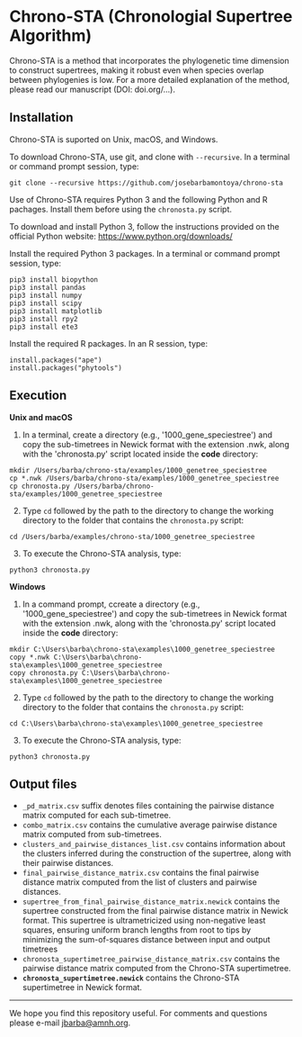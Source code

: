 # Chrono-STA (Chronologial Supertree Algorithm)

Chrono-STA is a  method that incorporates the phylogenetic time dimension to construct supertrees, making it robust even when species overlap between phylogenies is low. For a more detailed explanation of the method, please read our manuscript (DOI: doi.org/...).

## Installation

Chrono-STA is suported on Unix, macOS, and Windows.

To download Chrono-STA, use git, and clone with `--recursive`. In a terminal or command prompt session, type:
```
git clone --recursive https://github.com/josebarbamontoya/chrono-sta
```

Use of Chrono-STA requires Python 3 and the following Python and R pachages. Install them before using the `chronosta.py` script.

To download and install Python 3, follow the instructions provided on the official Python website:
	https://www.python.org/downloads/

Install the required Python 3 packages. In a terminal or command prompt session, type:

	pip3 install biopython
	pip3 install pandas
	pip3 install numpy
	pip3 install scipy
	pip3 install matplotlib
	pip3 install rpy2
	pip3 install ete3 

Install the required R packages. In an R session, type:

	install.packages("ape")
	install.packages("phytools")

## Execution

**Unix and macOS**

1.	In a terminal, create a directory (e.g., '1000_gene_speciestree') and copy the sub-timetrees in Newick format with the extension .nwk, along with the 'chronosta.py' script located inside the **code** directory:
```
mkdir /Users/barba/chrono-sta/examples/1000_genetree_speciestree
cp *.nwk /Users/barba/chrono-sta/examples/1000_genetree_speciestree
cp chronosta.py /Users/barba/chrono-sta/examples/1000_genetree_speciestree
```

2.	Type `cd` followed by the path to the directory to change the working directory to the folder that contains the `chronosta.py` script:	
```
cd /Users/barba/examples/chrono-sta/1000_genetree_speciestree
```

3.	To execute the Chrono-STA analysis, type:
```
python3 chronosta.py
```

**Windows**

1.	In a command prompt, ccreate a directory (e.g., '1000_gene_speciestree') and copy the sub-timetrees in Newick format with the extension .nwk, along with the 'chronosta.py' script located inside the **code** directory:
```
mkdir C:\Users\barba\chrono-sta\examples\1000_genetree_speciestree
copy *.nwk C:\Users\barba\chrono-sta\examples\1000_genetree_speciestree
copy chronosta.py C:\Users\barba\chrono-sta\examples\1000_genetree_speciestree
```

2.	Type `cd` followed by the path to the directory to change the working directory to the folder that contains the `chronosta.py` script:	
```
cd C:\Users\barba\chrono-sta\examples\1000_genetree_speciestree
```

3.	To execute the Chrono-STA analysis, type:
```
python3 chronosta.py
```

## Output files

- `_pd_matrix.csv` suffix denotes files containing the pairwise distance matrix computed for each sub-timetree.
- `combo_matrix.csv` contains the cumulative average pairwise distance matrix computed from sub-timetrees. 
- `clusters_and_pairwise_distances_list.csv` contains information about the clusters inferred during the construction of the supertree, along with their pairwise distances. 
- `final_pairwise_distance_matrix.csv` contains the final pairwise distance matrix computed from the list of clusters and pairwise distances.
- `supertree_from_final_pairwise_distance_matrix.newick` contains the supertree constructed from the final pairwise distance matrix in Newick format. This supertree is ultrametricized using non-negative least squares, ensuring uniform branch lengths from root to tips by minimizing the sum-of-squares distance between input and output timetrees
- `chronosta_supertimetree_pairwise_distance_matrix.csv` contains the pairwise distance matrix computed from the Chrono-STA supertimetree.
- **`chronosta_supertimetree.newick`** contains the Chrono-STA supertimetree in Newick format.

---
We hope you find this repository useful. For comments and questions please e-mail jbarba@amnh.org.
